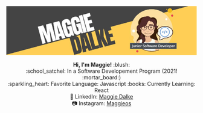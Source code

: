<img src="https://github.com/maggiedalke/maggiedalke/blob/main/images/Maggie-Header.jpg">
<p align="center">
  <strong> Hi, I'm Maggie!</strong> :blush: <br> 
:school_satchel: In a Software Developement Program (2021! :mortar_board:) <br>
:sparkling_heart: Favorite Language: Javascript 
:books: Currently Learning: React <br>
💼 LinkedIn: <a href="https://www.linkedin.com/in/maggie-courtney-dalke-6b9b00194">Maggie Dalke</a> <br>
📷 Instagram: <a href="https://www.instagram.com/maggioes/">Maggieos</a><br>
</p>
